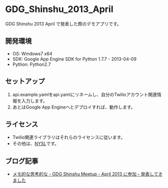 GDG_Shinshu_2013_April
========

GDG Shinshu 2013 April で発表した際のデモアプリです。




開発環境
----------

* OS: Windows7 x64
* SDK: Google App Engine SDK for Python  1.7.7 - 2013-04-09
* Python: Python2.7


セットアップ
----------

1. api.example.yamlをapi.yamlにリネームし、自分のTwilioアカウント関連情報を入力します。
2. あとはGoogle App Engineへとデプロイすれば、動作します。


ライセンス
----------
* Twilio関連ライブラリはそれらのライセンスに従います。
* その他は、[NYSL](http://www.kmonos.net/nysl/)です。



ブログ記事
----------
* [メモ的な思考的な - GDG Shinshu Meetup - April 2013 に参加・発表してきました](http://d.hatena.ne.jp/thinkAmi/20130428/1367101381)
